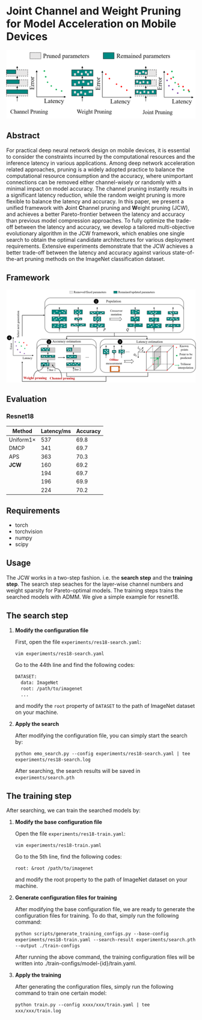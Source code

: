 # Joint Channel and Weight Pruning for Model Acceleration on Mobile Devices

![motivation](figures/motivation.png)

## Abstract

For practical deep neural network design on mobile devices, it is essential to consider the constraints incurred by the computational resources and the inference latency in various applications. Among deep network acceleration related approaches, pruning is a widely adopted practice to balance the computational resource consumption and the accuracy, where unimportant connections can be removed either channel-wisely or randomly with a minimal impact on model accuracy. The channel pruning instantly results in a significant latency reduction, while the random weight pruning is more flexible to balance the latency and accuracy. In this paper, we present a unified framework with **J**oint **C**hannel pruning and **W**eight pruning (JCW), and achieves a better Pareto-frontier between the latency and accuracy than previous model compression approaches. To fully optimize the trade-off between the latency and accuracy, we develop a tailored multi-objective evolutionary algorithm in the JCW framework, which enables one single search to obtain the optimal candidate architectures for various deployment requirements. Extensive experiments demonstrate that the JCW achieves a better trade-off between the latency and accuracy against various state-of-the-art pruning methods on the ImageNet classification dataset.

## Framework
![framework](figures/framework.png)


## Evaluation

### Resnet18

| Method | Latency/ms | Accuracy |
| ------ | ------- | -------- |
| Uniform1$\times$ | 537 | 69.8 |
| DMCP | 341 | 69.7 |
| APS | 363 | 70.3 |
| **JCW** | 160 | 69.2 |
|         | 194 | 69.7 |
|         | 196 | 69.9 |
|         | 224 | 70.2 |

## Requirements

  + torch
  + torchvision
  + numpy
  + scipy

## Usage
  
  The JCW works in a two-step fashion. i.e. the **search step** and the **training step**. The search step seaches for the layer-wise channel numbers and weight sparsity for Pareto-optimal models. The training steps trains the searched models with ADMM. We give a simple example for resnet18.

## The search step 

  1. **Modify the configuration file**

      First, open the file `experiments/res18-search.yaml`:
      ```shell
      vim experiments/res18-search.yaml
      ```
      Go to the 44th line and find the following codes:
      ```
      DATASET:
        data: ImageNet
        root: /path/to/imagenet
        ...
      ```
      and modify the `root` property of `DATASET` to the path of ImageNet dataset on your machine.

  2. **Apply the search**
      
      After modifying the configuration file, you can simply start the search by:
      ```shell
      python emo_search.py --config experiments/res18-search.yaml | tee experiments/res18-search.log
      ```
      After searching, the search results will be saved in `experiments/search.pth`

## The training step

After searching, we can train the searched models by:

  1. **Modify the base configuration file**

      Open the file `experiments/res18-train.yaml`:
      ```shell
      vim experiments/res18-train.yaml
      ```
      Go to the 5th line, find the following codes:
      ```
      root: &root /path/to/imagenet
      ```
      and modify the root property to the path of ImageNet dataset on your machine.

  2. **Generate configuration files for training**

      After modifying the base configuration file, we are ready to generate the configuration files for training. To do that, simply run the following command:
      ```shell
      python scripts/generate_training_configs.py --base-config experiments/res18-train.yaml --search-result experiments/search.pth --output ./train-configs 
      ``` 
      After running the above command, the training configuration files will be written into ./train-configs/model-{id}/train.yaml.

  3. **Apply the training**
      
      After generating the configuration files, simply run the following command to train one certain model:
      ```shell
      python train.py --config xxxx/xxx/train.yaml | tee xxx/xxx/train.log
      ```
